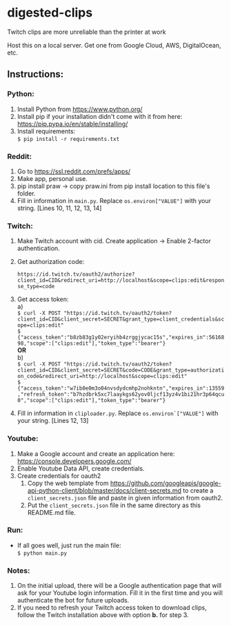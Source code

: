 # digested-clips
Twitch clips are more unreliable than the printer at work

Host this on a local server. Get one from Google Cloud, AWS, DigitalOcean, etc.

## Instructions:

### Python:
1) Install Python from https://www.python.org/
2) Install pip if your installation didn't come with it from here: https://pip.pypa.io/en/stable/installing/
3) Install requirements:<br>
``$ pip install -r requirements.txt``

### Reddit:
1) Go to https://ssl.reddit.com/prefs/apps/
2) Make app, personal use.
3) pip install praw -> copy praw.ini from pip install location to this file's folder.
4) Fill in information in ``main.py``. Replace ``os.environ["VALUE"]`` with your string. [Lines 10, 11, 12, 13, 14]

### Twitch:
1) Make Twitch account with cid. Create application -> Enable 2-factor authentication.
2) Get authorization code:

    ``https://id.twitch.tv/oauth2/authorize?client_id=CID&redirect_uri=http://localhost&scope=clips:edit&response_type=code``

3) Get access token:<br>
    a)<br>
    ``$ curl -X POST "https://id.twitch.tv/oauth2/token?client_id=CID&client_secret=SECRET&grant_type=client_credentials&scope=clips:edit"``<br>
    ``$ {"access_token":"b8zb83g1y02eryihb4zrggjycac15s","expires_in":5616898,"scope":["clips:edit"],"token_type":"bearer"}``<br>
__OR__<br>
    b)<br>
    ``$ curl -X POST "https://id.twitch.tv/oauth2/token?client_id=CID&client_secret=SECRET&code=CODE&grant_type=authorization_code&redirect_uri=http://localhost&scope=clips:edit"``<br>
    ``$ {"access_token":"w7ib0e0m3o04nvsdydcmhp2nohkntn","expires_in":13559,"refresh_token":"b7hzdbrk5xc7laaykgs62yov0ljcf13yz4v1bi21hr3p64qcu0","scope":["clips:edit"],"token_type":"bearer"}``

4) Fill in information in ``cliploader.py``. Replace ``os.environ`["VALUE"]`` with your string. [Lines 12, 13]

### Youtube:
1) Make a Google account and create an application here: https://console.developers.google.com/
2) Enable Youtube Data API, create credentials.
3) Create credentials for oauth2
   1) Copy the web template from https://github.com/googleapis/google-api-python-client/blob/master/docs/client-secrets.md to create a ``client_secrets.json`` file and paste in given information from oauth2.
   2) Put the ``client_secrets.json`` file in the same directory as this README.md file.

### Run:
- If all goes well, just run the main file:<br>
``$ python main.py``

### Notes:
1) On the initial upload, there will be a Google authentication page that will ask for your Youtube login information. Fill it in the first time and you will authenticate the bot for future uploads.
2) If you need to refresh your Twitch access token to download clips, follow the Twitch installation above with option __b.__ for step 3.
